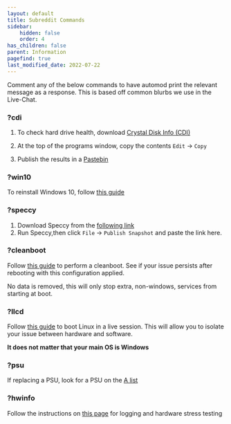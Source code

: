```yaml
---
layout: default
title: Subreddit Commands
sidebar:
    hidden: false
    order: 4
has_children: false
parent: Information
pagefind: true
last_modified_date: 2022-07-22
---
```




Comment any of the below commands to have automod print the relevant message as a response. This is based off common blurbs we use in the Live-Chat.

### ?cdi

1. To check hard drive health, download [Crystal Disk Info (CDI)](https://osdn.net/projects/crystaldiskinfo/downloads/73319/CrystalDiskInfo8_7_0.exe)

2. At the top of the programs window, copy the contents `Edit` -> `Copy`

3. Publish the results in a [Pastebin](https://pastebin.com/)

### ?win10
To reinstall Windows 10, follow [this guide](/docs/installations/install-10)

### ?speccy

1. Download Speccy from the [following link](https://www.ccleaner.com/speccy/download/standard)
2. Run Speccy,then click `File` -> `Publish Snapshot` and paste the link here.

### ?cleanboot

Follow [this guide](https://support.microsoft.com/en-us/help/929135/how-to-perform-a-clean-boot-in-windows) to perform a cleanboot. See if your issue persists after rebooting with this configuration applied.
   
No data is removed, this will only stop extra, non-windows, services from starting at boot.

### ?llcd
Follow [this guide](/docs/live-sessions/linux-live-session) to boot Linux in a live session. This will allow you to isolate your issue between hardware and software.

**It does not matter that your main OS is Windows**

### ?psu
If replacing a PSU, look for a PSU on the [A list](https://cultists.network/140/psu-tier-list/)

### ?hwinfo
Follow the instructions on [this page](https://rtech.support/books/how-to-and-guides/page/hwinfo-full-guide) for logging and hardware stress testing
